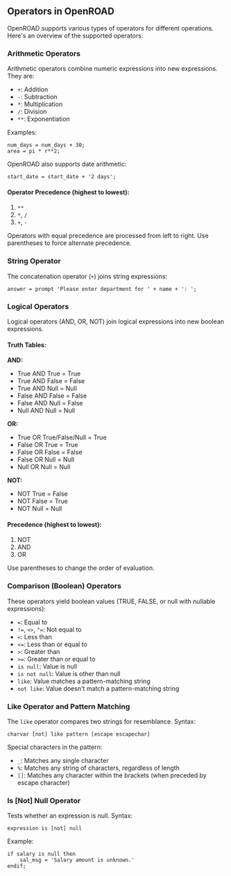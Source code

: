 ## Operators in OpenROAD

OpenROAD supports various types of operators for different operations. Here's an overview of the supported operators:

### Arithmetic Operators

Arithmetic operators combine numeric expressions into new expressions. They are:

- `+`: Addition
- `-`: Subtraction
- `*`: Multiplication
- `/`: Division
- `**`: Exponentiation

Examples:

```
num_days = num_days + 30;
area = pi * r**2;
```

OpenROAD also supports date arithmetic:

```
start_date = start_date + '2 days';
```

#### Operator Precedence (highest to lowest):

1. `**`
2. `*`, `/`
3. `+`, `-`

Operators with equal precedence are processed from left to right. Use parentheses to force alternate precedence.

### String Operator

The concatenation operator (`+`) joins string expressions:

```
answer = prompt 'Please enter department for ' + name + ': ';
```

### Logical Operators

Logical operators (AND, OR, NOT) join logical expressions into new boolean expressions.

#### Truth Tables:

**AND:**
- True AND True = True
- True AND False = False
- True AND Null = Null
- False AND False = False
- False AND Null = False
- Null AND Null = Null

**OR:**
- True OR True/False/Null = True
- False OR True = True
- False OR False = False
- False OR Null = Null
- Null OR Null = Null

**NOT:**
- NOT True = False
- NOT False = True
- NOT Null = Null

#### Precedence (highest to lowest):

1. NOT
2. AND
3. OR

Use parentheses to change the order of evaluation.

### Comparison (Boolean) Operators

These operators yield boolean values (TRUE, FALSE, or null with nullable expressions):

- `=`: Equal to
- `!=`, `<>`, `^=`: Not equal to
- `<`: Less than
- `<=`: Less than or equal to
- `>`: Greater than
- `>=`: Greater than or equal to
- `is null`: Value is null
- `is not null`: Value is other than null
- `like`: Value matches a pattern-matching string
- `not like`: Value doesn't match a pattern-matching string

### Like Operator and Pattern Matching

The `like` operator compares two strings for resemblance. Syntax:

```
charvar [not] like pattern [escape escapechar]
```

Special characters in the pattern:
- `_`: Matches any single character
- `%`: Matches any string of characters, regardless of length
- `[]`: Matches any character within the brackets (when preceded by escape character)

### Is [Not] Null Operator

Tests whether an expression is null. Syntax:

```
expression is [not] null
```

Example:

```
if salary is null then
    sal_msg = 'Salary amount is unknown.'
endif;
```
